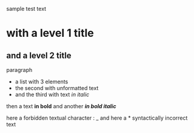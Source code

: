 sample test text

#  with a level 1 title
## and a level 2 title
paragraph
* a list with 3 elements
* the second with unformatted text
* and the third with text *in italic*

then a text **in bold**
and another ***in bold italic***

here a forbidden textual character : _
and here a \* syntactically incorrect text 
